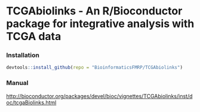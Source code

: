 # TCGAbiolinks - An R/Bioconductor package for integrative analysis with TCGA data

### Installation ###
```R
devtools::install_github(repo = "BioinformaticsFMRP/TCGAbiolinks")
```

### Manual ### 

http://bioconductor.org/packages/devel/bioc/vignettes/TCGAbiolinks/inst/doc/tcgaBiolinks.html
